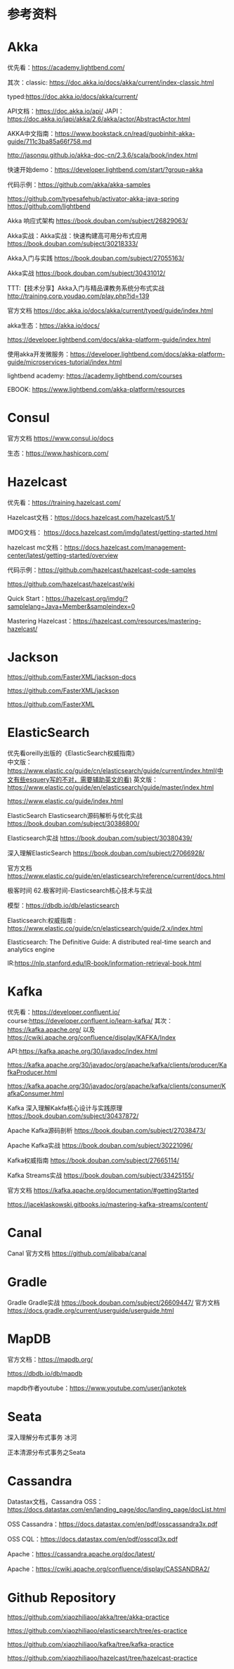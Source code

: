 # 参考资料

# Akka

优先看：https://academy.lightbend.com/

其次：classic: https://doc.akka.io/docs/akka/current/index-classic.html

typed:https://doc.akka.io/docs/akka/current/

API文档：https://doc.akka.io/api/
JAPI：https://doc.akka.io/japi/akka/2.6/akka/actor/AbstractActor.html

AKKA中文指南：https://www.bookstack.cn/read/guobinhit-akka-guide/711c3ba85a66f758.md

http://jasonqu.github.io/akka-doc-cn/2.3.6/scala/book/index.html

快速开始demo：https://developer.lightbend.com/start/?group=akka

代码示例：https://github.com/akka/akka-samples

https://github.com/typesafehub/activator-akka-java-spring
https://github.com/lightbend

Akka 响应式架构    https://book.douban.com/subject/26829063/

Akka实战：Akka实战：快速构建高可用分布式应用    https://book.douban.com/subject/30218333/

Akka入门与实践    https://book.douban.com/subject/27055163/

Akka实战 https://book.douban.com/subject/30431012/

TTT:【技术分享】Akka入门与精品课教务系统分布式实战    http://training.corp.youdao.com/play.php?id=139

官方文档    https://doc.akka.io/docs/akka/current/typed/guide/index.html

akka生态：https://akka.io/docs/

https://developer.lightbend.com/docs/akka-platform-guide/index.html

使用akka开发微服务：https://developer.lightbend.com/docs/akka-platform-guide/microservices-tutorial/index.html

lightbend academy: https://academy.lightbend.com/courses

EBOOK: https://www.lightbend.com/akka-platform/resources

# Consul

官方文档 https://www.consul.io/docs

生态：https://www.hashicorp.com/

# Hazelcast

优先看：https://training.hazelcast.com/

Hazelcast文档：https://docs.hazelcast.com/hazelcast/5.1/

IMDG文档： https://docs.hazelcast.com/imdg/latest/getting-started.html

hazelcast mc文档：https://docs.hazelcast.com/management-center/latest/getting-started/overview

代码示例：https://github.com/hazelcast/hazelcast-code-samples

https://github.com/hazelcast/hazelcast/wiki

Quick Start：https://hazelcast.org/imdg/?samplelang=Java+Member&sampleindex=0

Mastering Hazelcast：https://hazelcast.com/resources/mastering-hazelcast/

# Jackson

https://github.com/FasterXML/jackson-docs

https://github.com/FasterXML/jackson

https://github.com/FasterXML

# ElasticSearch

优先看oreilly出版的《ElasticSearch权威指南》  
中文版：https://www.elastic.co/guide/cn/elasticsearch/guide/current/index.html(中文有些esquery写的不对，需要辅助英文的看)
英文版：https://www.elastic.co/guide/en/elasticsearch/guide/master/index.html

https://www.elastic.co/guide/index.html

ElasticSearch Elasticsearch源码解析与优化实战    https://book.douban.com/subject/30386800/

Elasticsearch实战    https://book.douban.com/subject/30380439/

深入理解ElasticSearch    https://book.douban.com/subject/27066928/

官方文档    https://www.elastic.co/guide/en/elasticsearch/reference/current/docs.html

极客时间 62.极客时间-Elasticsearch核心技术与实战

模型：https://dbdb.io/db/elasticsearch

Elasticsearch:权威指南 : https://www.elastic.co/guide/cn/elasticsearch/guide/2.x/index.html

Elasticsearch: The Definitive Guide: A distributed real-time search and analytics engine

IR:https://nlp.stanford.edu/IR-book/information-retrieval-book.html

# Kafka

优先看：https://developer.confluent.io/  course:https://developer.confluent.io/learn-kafka/
其次：https://kafka.apache.org/
以及 https://cwiki.apache.org/confluence/display/KAFKA/Index

API:https://kafka.apache.org/30/javadoc/index.html

https://kafka.apache.org/30/javadoc/org/apache/kafka/clients/producer/KafkaProducer.html

https://kafka.apache.org/30/javadoc/org/apache/kafka/clients/consumer/KafkaConsumer.html

Kafka 深入理解Kakfa核心设计与实践原理    https://book.douban.com/subject/30437872/

Apache Kafka源码剖析    https://book.douban.com/subject/27038473/

Apache Kafka实战    https://book.douban.com/subject/30221096/

Kafka权威指南    https://book.douban.com/subject/27665114/

Kafka Streams实战    https://book.douban.com/subject/33425155/

官方文档    https://kafka.apache.org/documentation/#gettingStarted

https://jaceklaskowski.gitbooks.io/mastering-kafka-streams/content/

# Canal

Canal 官方文档    https://github.com/alibaba/canal

# Gradle

Gradle Gradle实战    https://book.douban.com/subject/26609447/
官方文档    https://docs.gradle.org/current/userguide/userguide.html

# MapDB

官方文档：https://mapdb.org/

https://dbdb.io/db/mapdb

mapdb作者youtube：https://www.youtube.com/user/jankotek

# Seata

深入理解分布式事务 冰河

正本清源分布式事务之Seata

# Cassandra

Datastax文档，Cassandra OSS：https://docs.datastax.com/en/landing_page/doc/landing_page/docList.html

OSS Cassandra：https://docs.datastax.com/en/pdf/osscassandra3x.pdf

OSS CQL：https://docs.datastax.com/en/pdf/osscql3x.pdf

Apache：https://cassandra.apache.org/doc/latest/

Apache：https://cwiki.apache.org/confluence/display/CASSANDRA2/

# Github Repository

https://github.com/xiaozhiliaoo/akka/tree/akka-practice

https://github.com/xiaozhiliaoo/elasticsearch/tree/es-practice

https://github.com/xiaozhiliaoo/kafka/tree/kafka-practice

https://github.com/xiaozhiliaoo/hazelcast/tree/hazelcast-practice

